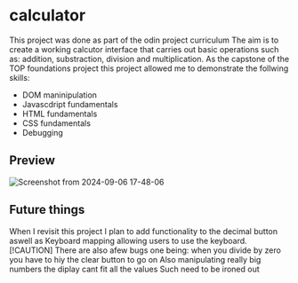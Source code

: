 # calculator
This project was done as part of the odin project curriculum 
The aim is to create a working calcutor interface that carries out basic operations such as: addition, substraction, division and multiplication.
As the capstone of the TOP foundations project this project allowed me to demonstrate the follwing skills:
- DOM maninipulation 
- Javascdript fundamentals
- HTML fundamentals
- CSS fundamentals
- Debugging 


## Preview
![Screenshot from 2024-09-06 17-48-06](https://github.com/user-attachments/assets/8d91a83a-851d-45a8-8350-74567b206db4)

## Future things
When I revisit this project I plan to add functionality to the decimal button aswell as Keyboard mapping allowing users to use the keyboard.
[!CAUTION]
There are also afew bugs one being: 
when you divide by zero you have to hiy the clear button to go on 
Also manipulating really big numbers the diplay cant fit all the values
Such need to be ironed out 
